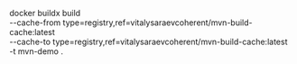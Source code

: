 docker buildx build \
    --cache-from type=registry,ref=vitalysaraevcoherent/mvn-build-cache:latest  \
    --cache-to type=registry,ref=vitalysaraevcoherent/mvn-build-cache:latest \
    -t mvn-demo .
